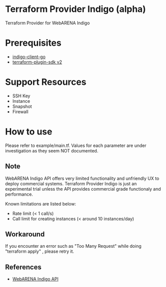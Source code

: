# Terraform Provider Indigo (alpha)
Terraform Provider for WebARENA Indigo

# Prerequisites
- [indigo-client-go](https://github.com/UndefxDev/indigo-client-go)
- [terraform-plugin-sdk v2](https://github.com/hashicorp/terraform-plugin-sdk)

# Support Resources
- SSH Key
- Instance
- Snapshot
- Firewall

# How to use
Please refer to example/main.tf.
Values for each parameter are under investigation as they seem NOT documented.

## Note
WebARENA Indigo API offers very limited functionality and unfriendly UX to deploy commercial systems.
Terraform Provider Indigo is just an experimental trial unless the API provides commercial grade functionaly and performance.

Known limitations are listed below:
- Rate limit (< 1 call/s)
- Call limit for creating instances (< around 10 instances/day)

## Workaround
If you encounter an error such as "Too Many Request" while doing "terraform apply" , please retry it.

## References
- [WebARENA Indigo API](https://indigo.arena.ne.jp/userapi/)
